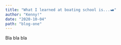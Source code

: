 ```yaml
---
title: "What I learned at boating school is...🛥"
author: "Kenny!"
date: "2020-10-04"
path: "blog-one"
---
```

Bla bla bla
